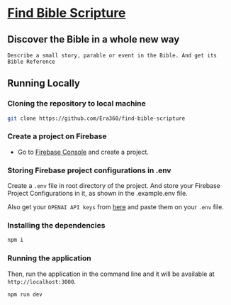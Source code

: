 # [Find Bible Scripture](https://find-bible-scripture.netlify.app/)

## Discover the Bible in a whole new way

`Describe a small story, parable or event in the Bible. And get its Bible Reference`

## Running Locally

### Cloning the repository to local machine

```bash
git clone https://github.com/Era360/find-bible-scripture
```

### Create a project on Firebase

- Go to [Firebase Console](https://console.firebase.google.com/) and create a project.

### Storing Firebase project configurations in .env

Create a `.env` file in root directory of the project. And store your Firebase Project Configurations in it, as shown in the .example.env file.

Also get your `OPENAI API keys` from [here](https://platform.openai.com/account/api-keys) and paste them on your `.env` file.

### Installing the dependencies

```bash
npm i
```

### Running the application

Then, run the application in the command line and it will be available at `http://localhost:3000`.

```bash
npm run dev
```
